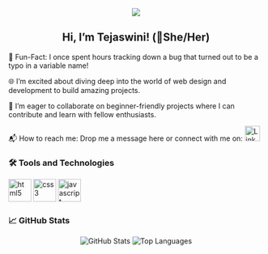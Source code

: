 <p align="center">
  <img src="https://capsule-render.vercel.app/api?text=Greetings!&animation=fadeIn&type=typewriter&color=auto&height=120&section=header&textColor=ffffff&fontSize=50"/>
</p>
<h2 align="center">Hi, I’m Tejaswini! (🌈She/Her)</h2>
<p align="left">
  🎉 Fun-Fact: I once spent hours tracking down a bug that turned out to be a typo in a variable name!
</p>

<p align="left">
  🌐 I’m excited about diving deep into the world of web design and development to build amazing projects.
</p>

<p align="left">
  🤝 I’m eager to collaborate on beginner-friendly projects where I can contribute and learn with fellow enthusiasts.
</p>

<p align="left">
  📬 How to reach me: Drop me a message here or connect with me on:
  <a href="https://www.linkedin.com/in/tejaswini-wakure-9390b8294">
    <img height="30" src="https://cdn.jsdelivr.net/gh/devicons/devicon/icons/linkedin/linkedin-original.svg" alt="LinkedIn"/>
  </a>
</p>

### 🛠️ Tools and Technologies
<p align="left">
  <img src="https://cdn.jsdelivr.net/gh/devicons/devicon/icons/html5/html5-original.svg" alt="html5" width="45" height="45"/>
  <img src="https://cdn.jsdelivr.net/gh/devicons/devicon/icons/css3/css3-original.svg" alt="css3" width="45" height="45"/>
  <img src="https://cdn.jsdelivr.net/gh/devicons/devicon/icons/javascript/javascript-original.svg" alt="javascript" width="45" height="45"/>
</p>

### 📈 GitHub Stats
<p align="center">
  <img src="https://github-readme-stats.vercel.app/api?username=TejaswiniWakure&show_icons=true&theme=radical" alt="GitHub Stats"/>
  <img src="https://github-readme-stats.vercel.app/api/top-langs/?username=TejaswiniWakure&layout=compact&theme=radical" alt="Top Languages"/>
</p>
